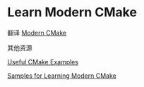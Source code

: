 # Learn Modern CMake

翻译 [Modern CMake](https://cliutils.gitlab.io/modern-cmake/)


其他资源

[Useful CMake Examples](https://github.com/ttroy50/cmake-examples)

[Samples for Learning Modern CMake](https://github.com/toeb/moderncmake)
